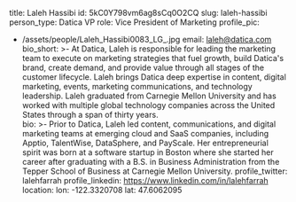 title: Laleh Hassibi
id: 5kC0Y798vm6ag8sCq0O2CQ
slug: laleh-hassibi
person_type: Datica VP
role: Vice President of Marketing
profile_pic:
  - /assets/people/Laleh_Hassibi0083_LG_.jpg
email: laleh@datica.com
bio_short: >-
  At Datica, Laleh is responsible for leading the marketing team to execute on
  marketing strategies that fuel growth, build Datica's brand, create demand,
  and provide value through all stages of the customer lifecycle. Laleh brings
  Datica deep expertise in content, digital marketing, events, marketing
  communications, and technology leadership. Laleh graduated from Carnegie
  Mellon University and has worked with multiple global technology companies
  across the United States through a span of thirty years.  
bio: >-
  Prior to Datica, Laleh led content, communications, and digital marketing
  teams at emerging cloud and SaaS companies, including Apptio, TalentWise,
  DataSphere, and PayScale. Her entrepreneurial spirit was born at a software
  startup in Boston where she started her career after graduating with a B.S. in
  Business Administration from the Tepper School of Business at Carnegie Mellon
  University. 
profile_twitter: lalehfarrah
profile_linkedin: https://www.linkedin.com/in/lalehfarrah
location:
  lon: -122.3320708
  lat: 47.6062095

